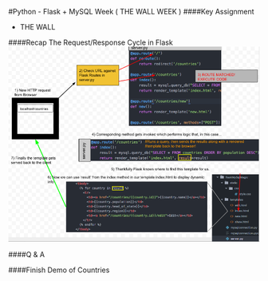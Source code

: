 #Python - Flask + MySQL Week ( THE WALL WEEK )
####Key Assignment
- THE WALL

####Recap The Request/Response Cycle in Flask
![alt text](FlaskReqResCycle.png "Request/Response Cycle")

####Q & A

####Finish Demo of Countries
